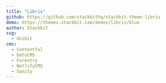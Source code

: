 ```yaml
---
title: "Libris"
github: https://github.com/stackbithq/stackbit-theme-libris
demo: https://themes.stackbit.com/demos/libris/blue
author: Stackbit
ssg:
  - Unibit
cms:
  - Contentful
  - DatoCMS
  - Forestry
  - NetlifyCMS
  - Sanity
---
```

